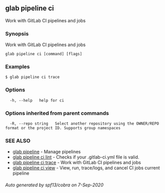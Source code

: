 ## glab pipeline ci

Work with GitLab CI pipelines and jobs

### Synopsis

Work with GitLab CI pipelines and jobs

```
glab pipeline ci [command] [flags]
```

### Examples

```
$ glab pipeline ci trace

```

### Options

```
  -h, --help   help for ci
```

### Options inherited from parent commands

```
  -R, --repo string   Select another repository using the OWNER/REPO format or the project ID. Supports group namespaces
```

### SEE ALSO

* [glab pipeline](glab_pipeline.md)	 - Manage pipelines
* [glab pipeline ci lint](glab_pipeline_ci_lint.md)	 - Checks if your .gitlab-ci.yml file is valid.
* [glab pipeline ci trace](glab_pipeline_ci_trace.md)	 - Work with GitLab CI pipelines and jobs
* [glab pipeline ci view](glab_pipeline_ci_view.md)	 - View, run, trace/logs, and cancel CI jobs current pipeline

###### Auto generated by spf13/cobra on 7-Sep-2020
